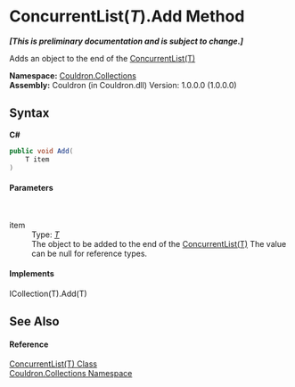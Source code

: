 # ConcurrentList(*T*).Add Method 
 _**\[This is preliminary documentation and is subject to change.\]**_

Adds an object to the end of the <a href="T_Couldron_Collections_ConcurrentList_1">ConcurrentList(T)</a>

**Namespace:**&nbsp;<a href="N_Couldron_Collections">Couldron.Collections</a><br />**Assembly:**&nbsp;Couldron (in Couldron.dll) Version: 1.0.0.0 (1.0.0.0)

## Syntax

**C#**<br />
``` C#
public void Add(
	T item
)
```


#### Parameters
&nbsp;<dl><dt>item</dt><dd>Type: <a href="T_Couldron_Collections_ConcurrentList_1">*T*</a><br />The object to be added to the end of the <a href="T_Couldron_Collections_ConcurrentList_1">ConcurrentList(T)</a> The value can be null for reference types.</dd></dl>

#### Implements
ICollection(T).Add(T)<br />

## See Also


#### Reference
<a href="T_Couldron_Collections_ConcurrentList_1">ConcurrentList(T) Class</a><br /><a href="N_Couldron_Collections">Couldron.Collections Namespace</a><br />